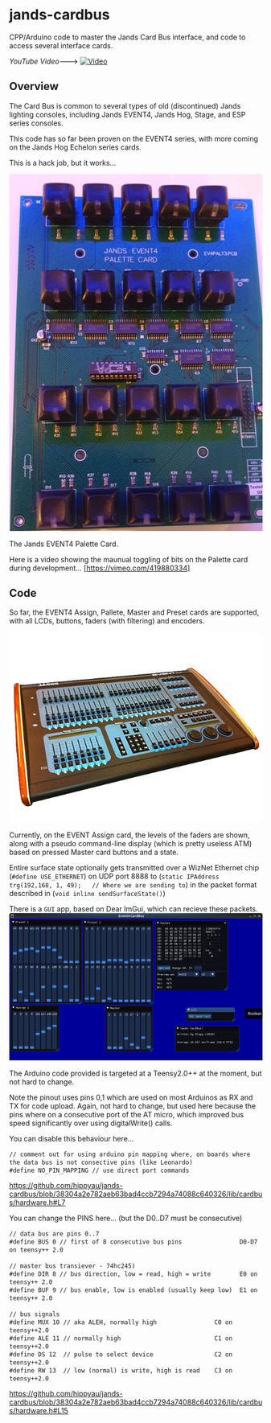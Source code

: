 # jands-cardbus
CPP/Arduino code to master the Jands Card Bus interface, and code to access several interface cards.  

*YouTube Video*---> 
[![Video](https://img.youtube.com/vi/OtjAWHLR7C0/0.jpg)](https://www.youtube.com/watch?v=OtjAWHLR7C0)



## Overview 

The Card Bus is common to several types of old (discontinued) Jands lighting consoles, including Jands EVENT4, Jands Hog, Stage, and ESP series consoles.

This code has so far been proven on the EVENT4 series, with more coming on the Jands Hog Echelon series cards.

This is a hack job, but it works...

![Jands EVENT4 Palette Card](https://github.com/hippyau/jands-cardbus/raw/master/docs/img/408-pallete-card.png)

The Jands EVENT4 Palette Card.


Here is a video showing the maunual toggling of bits on the Palette card during development...  [https://vimeo.com/419880334]




## Code

So far, the EVENT4 Assign, Pallete, Master and Preset cards are supported, with all LCDs, buttons, faders (with filtering) and encoders.

![Jands EVENT408](https://github.com/hippyau/jands-cardbus/raw/master/docs/img/event408.jpg)

Currently, on the EVENT Assign card, the levels of the faders are shown, along with a pseudo command-line display (which is pretty useless ATM) based on pressed Master card buttons and a state.

Entire surface state optionally gets transmitted over a WizNet Ethernet chip (```#define USE_ETHERNET```) on UDP port 8888 to (```static IPAddress trg(192,168, 1, 49);   // Where we are sending to```) in the packet format described in (```void inline sendSurfaceState()```)

There is a ```GUI``` app, based on Dear ImGui, which can recieve these packets.
![Jands EVENT4 GUI](https://github.com/hippyau/jands-cardbus/raw/master/docs/img/GUI-408.png)

The Arduino code provided is targeted at a Teensy2.0++ at the moment, but not hard to change.

Note the pinout uses pins 0,1 which are used on most Arduinos as RX and TX for code upload.
Again, not hard to change, but used here because the pins where on a consecutive port of the AT micro, which improved bus speed significantly over using digitalWrite() calls.

You can disable this behaviour here...

```
// comment out for using arduino pin mapping where, on boards where the data bus is not consective pins (like Leonardo)
#define NO_PIN_MAPPING // use direct port commands
```
https://github.com/hippyau/jands-cardbus/blob/38304a2e782aeb63bad4ccb7294a74088c640326/lib/cardbus/hardware.h#L7


You can change the PINS here... (but the D0..D7 must be consecutive)

```
// data bus are pins 0..7
#define BUS 0 // first of 8 consecutive bus pins                D0-D7 on teensy++ 2.0

// master bus transiever - 74hc245)
#define DIR 8 // bus direction, low = read, high = write        E0 on teensy++ 2.0
#define BUF 9 // bus enable, low is enabled (usually keep low)  E1 on teensy++ 2.0

// bus signals
#define MUX 10 // aka ALEH, normally high                C0 on teensy++2.0
#define ALE 11 // normally high                          C1 on teensy++2.0
#define DS 12  // pulse to select device                 C2 on teensy++2.0
#define RW 13  // low (normal) is write, high is read    C3 on teensy++2.0

```
https://github.com/hippyau/jands-cardbus/blob/38304a2e782aeb63bad4ccb7294a74088c640326/lib/cardbus/hardware.h#L15








